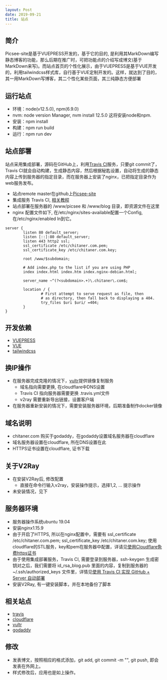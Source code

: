```yaml
---
layout: Post
date: 2019-09-21
title: 站点
---
```


## 简介
Picsee-site是基于VUEPRESS开发的，基于它的目的, 是利用其MarkDown编写静态博客的功能，那么后期在推广时，可把功能点的介绍写成博文(基于MarkDown来写)。而站点首页的个性化展示，由于VUEPRESS是基于VUE开发的，利用tailwindcss样式库，自行基于VUE定制开发的。这样，就达到了目的，其一用MarkDown写博客，其二个性化某些页面，其三纯静态方便部署

## 运行站点
- 环境：node(v12.5.0), npm(6.9.0)
- nvm: node version Manager, nvm install 12.5.0
  这将安装node和npm.
- 安装：npm install
- 构建：npm run build
- 运行：npm run dev

## 站点部署
站点采用集成部署，源码在GitHub上，利用[Travis CI](https://travis-ci.com)服务，只要git commit了，Travis CI就会自动构建，生成静态内容，然后根据秘匙设置，自动将生成的静态内容上传到服务器的指定目录，而在服务器上安装了nginx，已把指定目录作为web服务发布。

- 站点remote master在github上[Picsee-site](https://github.com/kzhiquan/Picsee-site)
- 集成服务 Travis CI, [相关教程](https://blog.lbinin.com/frontEnd/Git/Travis-CI.html)
- 站点部署在服务器的 /www/picsee 和 /www/blog 目录，即资源文件在这里
- nginx 配置文件如下, 在/etc/nginx/sites-available配置一个Config, 在/etc/nginx/enabled ln到它。

```
server {
        listen 80 default_server;
        listen [::]:80 default_server;
        listen 443 http2 ssl;
        ssl_certificate /etc/chitaner.com.pem;
        ssl_certificate_key /etc/chitaner.com.key;

        root /www/$subdomain;

        # Add index.php to the list if you are using PHP
        index index.html index.htm index.nginx-debian.html;

        server_name ~^(?<subdomain>.+)\.chitaner\.com$;

        location / {
                # First attempt to serve request as file, then
                # as directory, then fall back to displaying a 404.
                try_files $uri $uri/ =404;
        }
}
```

## 开发依赖
- [VUEPRESS](https://vuepress.vuejs.org/)
- [VUE](https://cn.vuejs.org/)
- [tailwindcss](https://tailwindcss.com/)

## 换IP操作
- 在服务器完成克隆的情况下，[vultr](https://my.vultr.com)提供镜像复制服务
    * 域名指向需要更换, 在cloudflare中DNS设置
    * Travis CI 指向服务器需要更换 .travis.yml文件
    * v2ray 需要重新导出链接，设置客户端
- 在服务器重新安装的情况下，需要安装服务器环境，后期准备制作docker镜像

## 域名说明
- chitaner.com 购买于godaddy，在godaddy设置域名服务器在cloudflare
- 域名服务器设置在cloudflare, 所在DNS设置在此
- HTTPS证书设置在cloudflare, 证书下载

## 关于V2Ray
- 在安装V2Ray后, 修改配置
    * 直接在命令行输入v2ray，安装操作提示，选择1,2, ... 提示操作
- 未安装情况，见下

## 服务器环境
- 服务器操作系统ubuntu 19.04
- 安装nginx1.15.9
- 由于开启了HTTPS, 所以在nginx配置中，需要有 ssl_certificate /etc/chitaner.com.pem; ssl_certificate_key /etc/chitaner.com.key; 使用cloudflare的STL服务，key和pem在服务器中配置，详请见[使用Cloudflare免费https证书](https://www.flyzy2005.com/build-page/cloudflare-free-https/)
- 由于使用集成部署服务，Travis CI, 需要登录到服务器，ssh-keygen 生成密钥对之后，我们需要将 id_rsa_blog.pub 里面的内容，复制到服务器的 ~/.ssh/authorized_keys 文件里，详情见[使用 Travis CI 实现 GitHub + Server 自动部署
](https://blog.lbinin.com/frontEnd/Git/Travis-CI.html)
- 安装V2Ray, 有一键安装脚本，并在本地备份了脚本

## 相关站点
- [travis](https://travis-ci.com/)
- [cloudflare](https://dash.cloudflare.com)
- [vultr](https://my.vultr.com)
- [godaddy](https://sg.godaddy.com/zh)

## 修改
- 发表博文，按照相应的格式添加，git add, git commit -m "", git push, 即会发表在外网上。
- 样式修改后，应用也是如上操作。
